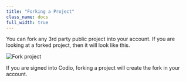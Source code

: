 ```yaml
---
title: "Forking a Project"
class_name: docs
full_width: true
---
```


You can fork any 3rd party public project into your account. If you are looking at a forked project, then it will look like this.

![Fork project](/img/docs/fork-ide.png)

If you are signed into Codio, forking a project will create the fork in your account.
